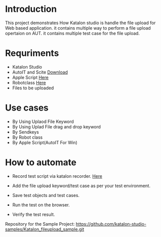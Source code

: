 
# Introduction

This project demonstrates How Katalon studio is handle the file upload for Web based application. it contains multiple way to perform a file upload opertaion on AUT.
it contains multiple test case for the file upload.

# Requriments

* Katalon Studio
* AutoIT and Scite [Download][1]
* Apple Script [Here][2]
* Robotclass [Here][3]
* Files to be uploaded

# Use cases

* By Using Uplaod File Keyword
* By Using Uplad File drag and drop keyword
* By Sendkeys
* By Robot class
* By Apple Script(AutoIT For Win)

# How to automate

* Record test script via katalon recorder. [Here][4]

* Add the file upload keyword/test case as per your test environment.

* Save test objects and test cases.

* Run the test on the browser.

* Verify the test result.

Repository for the Sample Project: https://github.com/katalon-studio-samples/Katalon_fileupload_sample.git


[1]: <https://www.autoitscript.com/site/autoit/downloads/> "Download"
[2]: <https://developer.apple.com/library/archive/documentation/AppleScript/Conceptual/AppleScriptLangGuide/conceptual/ASLR_script_objects.html#//apple_ref/doc/uid/TP40000983-CH207-BAJJCIAA> "Here"
[3]: <https://docs.oracle.com/javase/7/docs/api/java/awt/Robot.html> "Here"
[4]: <https://docs.katalon.com/docs/get-started/sample-projects/webui/webui-create-and-run-web-ui-test-case-using-record-and-playback-in-katalon-studio#ariaid-title1> "Here"
